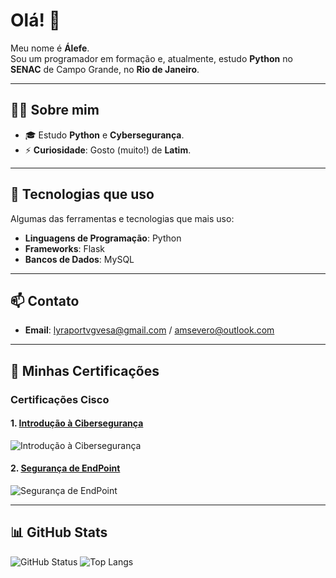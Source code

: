 # Olá! 👋

Meu nome é **Álefe**.  
Sou um programador em formação e, atualmente, estudo **Python** no **SENAC** de Campo Grande, no **Rio de Janeiro**.

---

## 🧑‍💻 Sobre mim

- 🎓 Estudo **Python** e **Cybersegurança**.
- ⚡ **Curiosidade**: Gosto (muito!) de **Latim**.

---

## 🚀 Tecnologias que uso

Algumas das ferramentas e tecnologias que mais uso:

- **Linguagens de Programação**: Python
- **Frameworks**: Flask
- **Bancos de Dados**: MySQL

---

## 📫 Contato

- **Email**: [lyraportvgvesa@gmail.com](mailto:lyraportvgvesa@gmail.com) / [amsevero@outlook.com](mailto:amsevero@outlook.com)

---

## 🏅 Minhas Certificações

### Certificações **Cisco**

#### 1. [Introdução à Cibersegurança](https://www.credly.com/badges/ce4d7208-417d-4c94-82e1-77b8afa5113e)
![Introdução à Cibersegurança](https://images.credly.com/size/50x50/images/af8c6b4e-fc31-47c4-8dcb-eb7a2065dc5b/I2CS__1_.png)

#### 2. [Segurança de EndPoint](https://www.credly.com/badges/b84f8353-a204-4873-99b7-470dfe37e8f7)
![Segurança de EndPoint](https://images.credly.com/size/50x50/images/0ca5f542-fb5e-4a22-9b7a-c1a1ce4c3db7/EndpointSecurity.png)

---

## 📊 GitHub Stats

![GitHub Status](https://github-readme-stats.vercel.app/api?username=Alephmihaelis&show_icons=true&hide_title=true&theme=dark&width=400)
![Top Langs](https://github-readme-stats.vercel.app/api/top-langs/?username=Alephmihaelis&layout=compact&theme=dark&width=400)

